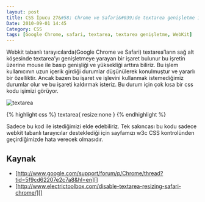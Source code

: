 ```yaml
---
layout: post
title: CSS İpucu 27&#58; Chrome ve Safari&#039;de textarea genişletme işlevini kaldırma
Date: 2010-09-01 14:45
Category: CSS
tags: [Google Chrome, safari, textarea, textarea genişletme, WebKit]
---
```


Webkit tabanlı tarayıcılarda(Google Chrome ve Safari) textarea’ların sağ
alt köşesinde textarea’yı genişletmeye yarayan bir işaret bulunur bu
işretin üzerine mouse ile basıp genişliği ve yüksekliği arttıra biliriz.
Bu işlem kullanıcının uzun içerik girdiği durumlar düşünülerek
konulmuştur ve yararlı bir özelliktir. Ancak bazen bu işaret ve işlevini
kullanmak istemediğimiz durumlar olur ve bu işareti kaldırmak isteriz.
Bu durum için çok kısa bir css kodu işimizi görüyor.

![][100]

{% highlight css %}
textarea{
	resize:none
}
{% endhighlight %}

Sadece bu kod ile istediğimizi elde edebiliriz. Tek sakıncası bu kodu sadece webkit tabanlı tarayıcılar desteklediği için sayfamızı w3c CSS kontrolünden geçirdiğimizde hata verecek olmasıdır.

## Kaynak

-   [http://www.google.com/support/forum/p/Chrome/thread?tid=5f9cd62207e2c7a8&hl=en][]
-   [http://www.electrictoolbox.com/disable-textarea-resizing-safari-chrome/][]

  [100]: /images/textarea.gif "textarea"
  [http://www.google.com/support/forum/p/Chrome/thread?tid=5f9cd62207e2c7a8&hl=en]: http://www.google.com/support/forum/p/Chrome/thread?tid=5f9cd62207e2c7a8&hl=en
  [http://www.electrictoolbox.com/disable-textarea-resizing-safari-chrome/]: http://www.electrictoolbox.com/disable-textarea-resizing-safari-chrome/
